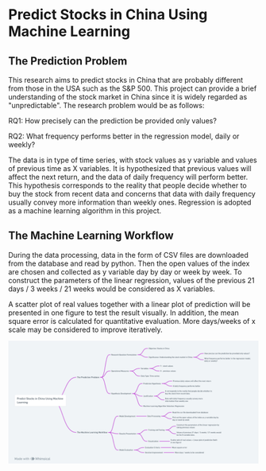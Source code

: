 # Predict Stocks in China Using Machine Learning
## The Prediction Problem
This research aims to predict stocks in China that are probably different from those in the USA such as the S&P 500. This project can provide a brief understanding of the stock market in China since it is widely regarded as "unpredictable". The research problem would be as follows:

RQ1: How precisely can the prediction be provided only values?

RQ2: What frequency performs better in the regression model, daily or weekly?

The data is in type of time series, with stock values as y variable and values of previous time as X variables. It is hypothesized that previous values will affect the next return, and the data of daily frequency will perform better. This hypothesis corresponds to the reality that people decide whether to buy the stock from recent data and concerns that data with daily frequency usually convey more information than weekly ones. Regression is adopted as a machine learning algorithm in this project.

## The Machine Learning Workflow
During the data processing, data in the form of CSV files are downloaded from the database and read by python. Then the open values of the index are chosen and collected as y variable day by day or week by week. To construct the parameters of the linear regression, values of the previous 21 days / 3 weeks / 21 weeks would be considered as X variables.

A scatter plot of real values together with a linear plot of prediction will be presented in one figure to test the result visually. In addition, the mean square error is calculated for quantitative evaluation. More days/weeks of x scale may be considered to improve iteratively.

<img src="structure.png" width=1000>
